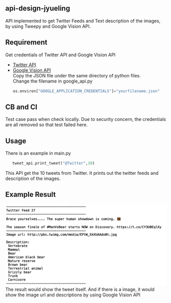 ## api-design-jyueling

API implemented  to get Twitter Feeds and Text description of the images, by using Tweepy and Google Vision API.

## Requirement

Get credentials of Twitter API and Google Vision API

- [Twitter API](https://developer.twitter.com/en/apps)
- [Google Vision API](https://cloud.google.com/vision/docs/quickstart-cli?hl=en)
	<br> Copy the JSON file under the same directory of python files.
	<br> Change the filename in google_api.py 
	```python
  os.environ["GOOGLE_APPLICATION_CREDENTIALS"]="yourfilename.json"
  ```
## CB and CI

Test case pass when check locally. Due to security concern, the credentials are all removed so that test failed here.
  
## Usage

There is an example in main.py
```python
   tweet_api.print_tweet("@Twitter",10)
```
This API get the 10 tweets from Twitter. It prints out the twitter feeds and description of the images.

## Example Result
![Image text](https://github.com/BUEC500C1/api-design-jyueling/raw/master/example_result.png)
The result would show the tweet itself. And if there is a image, it would show the image url and descriptions by using Google Vision API

